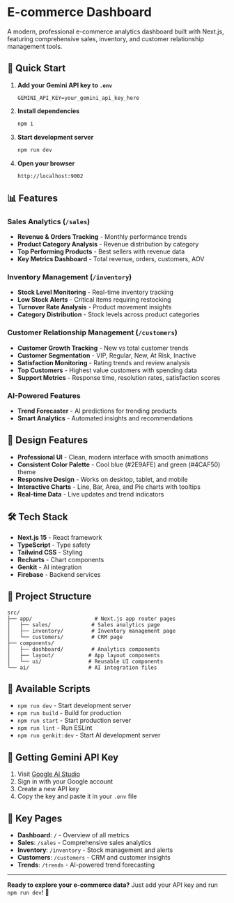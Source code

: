 # E-commerce Dashboard

A modern, professional e-commerce analytics dashboard built with Next.js, featuring comprehensive sales, inventory, and customer relationship management tools.

## 🚀 Quick Start

1. **Add your Gemini API key to `.env`**
   ```env
   GEMINI_API_KEY=your_gemini_api_key_here
   ```

2. **Install dependencies**
   ```bash
   npm i
   ```

3. **Start development server**
   ```bash
   npm run dev
   ```

4. **Open your browser**
   ```
   http://localhost:9002
   ```

## 📊 Features

### Sales Analytics (`/sales`)
- **Revenue & Orders Tracking** - Monthly performance trends
- **Product Category Analysis** - Revenue distribution by category
- **Top Performing Products** - Best sellers with revenue data
- **Key Metrics Dashboard** - Total revenue, orders, customers, AOV

### Inventory Management (`/inventory`)
- **Stock Level Monitoring** - Real-time inventory tracking
- **Low Stock Alerts** - Critical items requiring restocking
- **Turnover Rate Analysis** - Product movement insights
- **Category Distribution** - Stock levels across product categories

### Customer Relationship Management (`/customers`)
- **Customer Growth Tracking** - New vs total customer trends
- **Customer Segmentation** - VIP, Regular, New, At Risk, Inactive
- **Satisfaction Monitoring** - Rating trends and review analysis
- **Top Customers** - Highest value customers with spending data
- **Support Metrics** - Response time, resolution rates, satisfaction scores

### AI-Powered Features
- **Trend Forecaster** - AI predictions for trending products
- **Smart Analytics** - Automated insights and recommendations

## 🎨 Design Features

- **Professional UI** - Clean, modern interface with smooth animations
- **Consistent Color Palette** - Cool blue (#2E9AFE) and green (#4CAF50) theme
- **Responsive Design** - Works on desktop, tablet, and mobile
- **Interactive Charts** - Line, Bar, Area, and Pie charts with tooltips
- **Real-time Data** - Live updates and trend indicators

## 🛠️ Tech Stack

- **Next.js 15** - React framework
- **TypeScript** - Type safety
- **Tailwind CSS** - Styling
- **Recharts** - Chart components
- **Genkit** - AI integration
- **Firebase** - Backend services

## 📁 Project Structure

```
src/
├── app/                    # Next.js app router pages
│   ├── sales/             # Sales analytics page
│   ├── inventory/         # Inventory management page
│   └── customers/         # CRM page
├── components/
│   ├── dashboard/         # Analytics components
│   ├── layout/           # App layout components
│   └── ui/               # Reusable UI components
└── ai/                   # AI integration files
```

## 🔧 Available Scripts

- `npm run dev` - Start development server
- `npm run build` - Build for production
- `npm run start` - Start production server
- `npm run lint` - Run ESLint
- `npm run genkit:dev` - Start AI development server

## 📝 Getting Gemini API Key

1. Visit [Google AI Studio](https://aistudio.google.com/app/apikey)
2. Sign in with your Google account
3. Create a new API key
4. Copy the key and paste it in your `.env` file

## 🎯 Key Pages

- **Dashboard**: `/` - Overview of all metrics
- **Sales**: `/sales` - Comprehensive sales analytics
- **Inventory**: `/inventory` - Stock management and alerts
- **Customers**: `/customers` - CRM and customer insights
- **Trends**: `/trends` - AI-powered trend forecasting

---

**Ready to explore your e-commerce data?** Just add your API key and run `npm run dev`! 🚀
